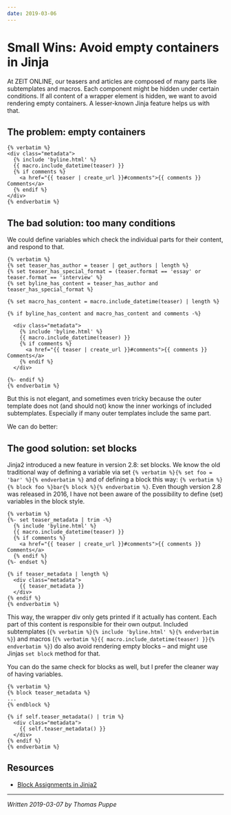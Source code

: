 ```yaml
---
date: 2019-03-06
---
```


# Small Wins: Avoid empty containers in Jinja

At ZEIT ONLINE, our teasers and articles are composed of many parts like subtemplates and macros. Each component might be hidden under certain conditions. If all content of a wrapper element is hidden, we want to avoid rendering empty containers. A lesser-known Jinja feature helps us with that.
<!-- more -->

## The problem: empty containers

```jinja2
{% verbatim %}
<div class="metadata">
  {% include 'byline.html' %}
  {{ macro.include_datetime(teaser) }}
  {% if comments %}
    <a href="{{ teaser | create_url }}#comments">{{ comments }} Comments</a>
  {% endif %}
</div>
{% endverbatim %}
```

## The bad solution: too many conditions

We could define variables which check the individual parts for their content, and respond to that.

```jinja2
{% verbatim %}
{% set teaser_has_author = teaser | get_authors | length %}
{% set teaser_has_special_format = (teaser.format == 'essay' or teaser.format == 'interview' %}
{% set byline_has_content = teaser_has_author and teaser_has_special_format %}

{% set macro_has_content = macro.include_datetime(teaser) | length %}

{% if byline_has_content and macro_has_content and comments -%}

  <div class="metadata">
    {% include 'byline.html' %}
    {{ macro.include_datetime(teaser) }}
    {% if comments %}
      <a href="{{ teaser | create_url }}#comments">{{ comments }} Comments</a>
    {% endif %}
  </div>

{%- endif %}
{% endverbatim %}
```

But this is not elegant, and sometimes even tricky because the outer template does not (and should not) know the inner workings of included subtemplates. Especially if many outer templates include the same part.

We can do better:


## The good solution: set blocks

Jinja2 introduced a new feature in version 2.8: set blocks. We know the old traditional way of defining a variable via set `{% verbatim %}{% set foo = 'bar' %}{% endverbatim %}` and of defining a block this way: `{% verbatim %}{% block foo %}bar{% block %}{% endverbatim %}`. Even though version 2.8 was released in 2016, I have not been aware of the possibility to define (set) variables in the block style.

```jinja2
{% verbatim %}
{%- set teaser_metadata | trim -%}
  {% include 'byline.html' %}
  {{ macro.include_datetime(teaser) }}
  {% if comments %}
    <a href="{{ teaser | create_url }}#comments">{{ comments }} Comments</a>
  {% endif %}
{%- endset %}

{% if teaser_metadata | length %}
  <div class="metadata">
    {{ teaser_metadata }}
  </div>
{% endif %}
{% endverbatim %}
```

This way, the wrapper div only gets printed if it actually has content. Each part of this content is responsible for their own output. Included subtemplates (`{% verbatim %}{% include 'byline.html' %}{% endverbatim %}`) and macros (`{% verbatim %}{{ macro.include_datetime(teaser) }}{% endverbatim %}`) do also avoid rendering empty blocks – and might use Jinjas `set block` method for that.

You can do the same check for blocks as well, but I prefer the cleaner way of having variables.

```jinja
{% verbatim %}
{% block teaser_metadata %}
...
{% endblock %}

{% if self.teaser_metadata() | trim %}
  <div class="metadata">
    {{ self.teaser_metadata() }}
  </div>
{% endif %}
{% endverbatim %}
```

## Resources

* [Block Assignments in Jinja2](http://jinja.pocoo.org/docs/2.10/templates/#block-assignments)

---

_Written 2019-03-07 by Thomas Puppe_

